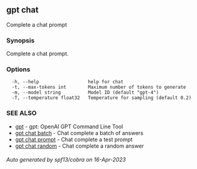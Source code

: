 ## gpt chat

Complete a chat prompt

### Synopsis

Complete a chat prompt.

### Options

```
  -h, --help                  help for chat
  -t, --max-tokens int        Maximum number of tokens to generate
  -m, --model string          Model ID (default "gpt-4")
  -T, --temperature float32   Temperature for sampling (default 0.2)
```

### SEE ALSO

* [gpt](gpt.md)	 - gpt: OpenAI GPT Command Line Tool
* [gpt chat batch](gpt_chat_batch.md)	 - Chat complete a batch of answers
* [gpt chat prompt](gpt_chat_prompt.md)	 - Chat complete a test prompt
* [gpt chat random](gpt_chat_random.md)	 - Chat complete a random answer

###### Auto generated by spf13/cobra on 16-Apr-2023
